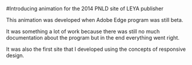 #Introducing animation for the 2014 PNLD site of LEYA publisher

This animation was developed when Adobe Edge program was still beta.

It was something a lot of work because there was still no much documentation about the program but in the end everything went right.

It was also the first site that I developed using the concepts of responsive design.
